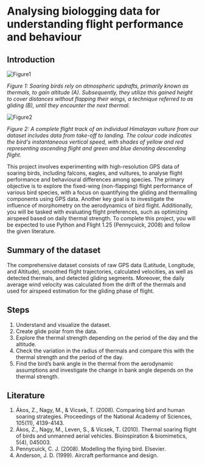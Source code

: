 # Analysing biologging data for understanding flight performance and behaviour 

## Introduction
 ![Figure1](https://github.com/gokselkeskin/birdflight/assets/93776253/2f4d8533-0f3d-4afe-ae12-a3e67e2fea89)

*Figure 1: Soaring birds rely on atmospheric updrafts, primarily known as thermals, to gain altitude (A). Subsequently, they utilize this gained height to cover distances without flapping their wings, a technique referred to as gliding (B), until they encounter the next thermal.* 

 ![Figure2](https://github.com/gokselkeskin/birdflight/assets/93776253/b7f1d685-22c0-4d98-98fd-b286ca325330)

*Figure 2: A complete flight track of an individual Himalayan vulture from our dataset includes data from take-off to landing. The colour code indicates the bird's instantaneous vertical speed, with shades of yellow and red representing ascending flight and green and blue denoting descending flight.*

This project involves experimenting with high-resolution GPS data of soaring birds, including falcons, eagles, and vultures, to analyse flight performance and behavioural differences among species. The primary objective is to explore the fixed-wing (non-flapping) flight performance of various bird species, with a focus on quantifying the gliding and thermalling components using GPS data. Another key goal is to investigate the influence of morphometry on the aerodynamics of bird flight. Additionally, you will be tasked with evaluating flight preferences, such as optimizing airspeed based on daily thermal strength. To complete this project, you will be expected to use Python and Flight 1.25 (Pennycuick, 2008) and follow the given literature. 

## Summary of the dataset 
The comprehensive dataset consists of raw GPS data (Latitude, Longitude, and Altitude), smoothed flight trajectories, calculated velocities, as well as detected thermals, and detected gliding segments. Moreover, the daily average wind velocity was calculated from the drift of the thermals and used for airspeed estimation for the gliding phase of flight.  

## Steps
1.	Understand and visualize the dataset.
2.	Create glide polar from the data. 
3.	Explore the thermal strength depending on the period of the day and the altitude. 
4.	Check the variation in the radius of thermals and compare this with the thermal strength and the period of the day.
5.	Find the bird’s bank angle in the thermal from the aerodynamic assumptions and investigate the change in bank angle depends on the thermal strength. 

## Literature
1.	Ákos, Z., Nagy, M., & Vicsek, T. (2008). Comparing bird and human soaring strategies. Proceedings of the National Academy of Sciences, 105(11), 4139-4143.
2.	Ákos, Z., Nagy, M., Leven, S., & Vicsek, T. (2010). Thermal soaring flight of birds and unmanned aerial vehicles. Bioinspiration & biomimetics, 5(4), 045003.
3.	Pennycuick, C. J. (2008). Modelling the flying bird. Elsevier.
4.	Anderson, J. D. (1999). Aircraft performance and design.
